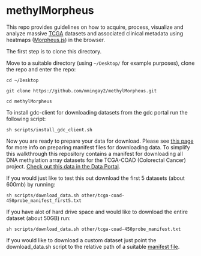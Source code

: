 # methylMorpheus
This repo provides guidelines on how to acquire, process, visualize and analyze massive [TCGA](https://portal.gdc.cancer.gov/) datasets and associated clinical metadata using heatmaps ([Morpheus.js](https://github.com/cmap/morpheus.js)) in the browser.

The first step is to clone this directory. 

Move to a suitable directory (using `~/Desktop/` for example purposes), clone the repo and enter the repo:

`cd ~/Desktop`

`git clone https://github.com/mmingay2/methylMorpheus.git`

`cd methylMorpheus`

To install gdc-client for downloading datasets from the gdc portal run the following script:

`sh scripts/install_gdc_client.sh`

Now you are ready to prepare your data for download. Please see [this page](https://docs.gdc.cancer.gov/Data_Transfer_Tool/Users_Guide/Preparing_for_Data_Download_and_Upload/) for more info on preparing manifest files for downloading data. To simplify this walkthrough this repository contains a manifest for downloading all DNA methylation array datasets for the TCGA-COAD (Colorectal Cancer) project. [Check out this data in the Data Portal](https://portal.gdc.cancer.gov/repository?facetTab=files&files_size=100&filters=%7B%22op%22%3A%22and%22%2C%22content%22%3A%5B%7B%22op%22%3A%22in%22%2C%22content%22%3A%7B%22field%22%3A%22cases.primary_site%22%2C%22value%22%3A%5B%22Colon%22%5D%7D%7D%2C%7B%22op%22%3A%22in%22%2C%22content%22%3A%7B%22field%22%3A%22cases.project.project_id%22%2C%22value%22%3A%5B%22TCGA-COAD%22%5D%7D%7D%2C%7B%22op%22%3A%22in%22%2C%22content%22%3A%7B%22field%22%3A%22files.data_category%22%2C%22value%22%3A%5B%22DNA%20Methylation%22%5D%7D%7D%2C%7B%22op%22%3A%22in%22%2C%22content%22%3A%7B%22field%22%3A%22files.data_type%22%2C%22value%22%3A%5B%22Methylation%20Beta%20Value%22%5D%7D%7D%2C%7B%22op%22%3A%22in%22%2C%22content%22%3A%7B%22field%22%3A%22files.platform%22%2C%22value%22%3A%5B%22Illumina%20Human%20Methylation%20450%22%5D%7D%7D%5D%7D).

If you would just like to test this out download the first 5 datasets (about 600mb) by running:

`sh scripts/download_data.sh other/tcga-coad-450probe_manifest_first5.txt`

If you have alot of hard drive space and would like to download the entire dataset (about 50GB) run:

`sh scripts/download_data.sh other/tcga-coad-450probe_manifest.txt`

If you would like to download a custom dataset just point the download_data.sh script to the relative path of a suitable [manifest file](https://docs.gdc.cancer.gov/Data_Transfer_Tool/Users_Guide/Preparing_for_Data_Download_and_Upload/#obtaining-a-manifest-file-for-data-download).








